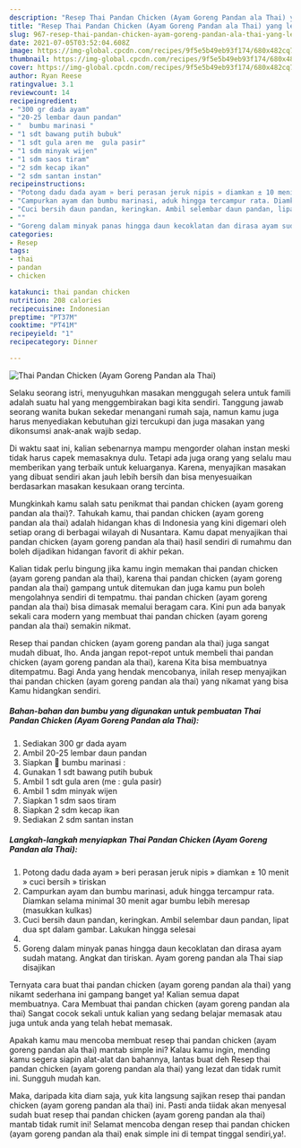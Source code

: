 ```yaml
---
description: "Resep Thai Pandan Chicken (Ayam Goreng Pandan ala Thai) yang lezat dan Mudah Dibuat"
title: "Resep Thai Pandan Chicken (Ayam Goreng Pandan ala Thai) yang lezat dan Mudah Dibuat"
slug: 967-resep-thai-pandan-chicken-ayam-goreng-pandan-ala-thai-yang-lezat-dan-mudah-dibuat
date: 2021-07-05T03:52:04.608Z
image: https://img-global.cpcdn.com/recipes/9f5e5b49eb93f174/680x482cq70/thai-pandan-chicken-ayam-goreng-pandan-ala-thai-foto-resep-utama.jpg
thumbnail: https://img-global.cpcdn.com/recipes/9f5e5b49eb93f174/680x482cq70/thai-pandan-chicken-ayam-goreng-pandan-ala-thai-foto-resep-utama.jpg
cover: https://img-global.cpcdn.com/recipes/9f5e5b49eb93f174/680x482cq70/thai-pandan-chicken-ayam-goreng-pandan-ala-thai-foto-resep-utama.jpg
author: Ryan Reese
ratingvalue: 3.1
reviewcount: 14
recipeingredient:
- "300 gr dada ayam"
- "20-25 lembar daun pandan"
- "  bumbu marinasi "
- "1 sdt bawang putih bubuk"
- "1 sdt gula aren me  gula pasir"
- "1 sdm minyak wijen"
- "1 sdm saos tiram"
- "2 sdm kecap ikan"
- "2 sdm santan instan"
recipeinstructions:
- "Potong dadu dada ayam » beri perasan jeruk nipis » diamkan ± 10 menit » cuci bersih » tiriskan"
- "Campurkan ayam dan bumbu marinasi, aduk hingga tercampur rata. Diamkan selama minimal 30 menit agar bumbu lebih meresap (masukkan kulkas)"
- "Cuci bersih daun pandan, keringkan. Ambil selembar daun pandan, lipat dua spt dalam gambar. Lakukan hingga selesai"
- ""
- "Goreng dalam minyak panas hingga daun kecoklatan dan dirasa ayam sudah matang. Angkat dan tiriskan. Ayam goreng pandan ala Thai siap disajikan"
categories:
- Resep
tags:
- thai
- pandan
- chicken

katakunci: thai pandan chicken 
nutrition: 208 calories
recipecuisine: Indonesian
preptime: "PT37M"
cooktime: "PT41M"
recipeyield: "1"
recipecategory: Dinner

---
```



![Thai Pandan Chicken (Ayam Goreng Pandan ala Thai)](https://img-global.cpcdn.com/recipes/9f5e5b49eb93f174/680x482cq70/thai-pandan-chicken-ayam-goreng-pandan-ala-thai-foto-resep-utama.jpg)

Selaku seorang istri, menyuguhkan masakan menggugah selera untuk famili adalah suatu hal yang menggembirakan bagi kita sendiri. Tanggung jawab seorang  wanita bukan sekedar menangani rumah saja, namun kamu juga harus menyediakan kebutuhan gizi tercukupi dan juga masakan yang dikonsumsi anak-anak wajib sedap.

Di waktu  saat ini, kalian sebenarnya mampu mengorder olahan instan meski tidak harus capek memasaknya dulu. Tetapi ada juga orang yang selalu mau memberikan yang terbaik untuk keluarganya. Karena, menyajikan masakan yang dibuat sendiri akan jauh lebih bersih dan bisa menyesuaikan berdasarkan masakan kesukaan orang tercinta. 



Mungkinkah kamu salah satu penikmat thai pandan chicken (ayam goreng pandan ala thai)?. Tahukah kamu, thai pandan chicken (ayam goreng pandan ala thai) adalah hidangan khas di Indonesia yang kini digemari oleh setiap orang di berbagai wilayah di Nusantara. Kamu dapat menyajikan thai pandan chicken (ayam goreng pandan ala thai) hasil sendiri di rumahmu dan boleh dijadikan hidangan favorit di akhir pekan.

Kalian tidak perlu bingung jika kamu ingin memakan thai pandan chicken (ayam goreng pandan ala thai), karena thai pandan chicken (ayam goreng pandan ala thai) gampang untuk ditemukan dan juga kamu pun boleh mengolahnya sendiri di tempatmu. thai pandan chicken (ayam goreng pandan ala thai) bisa dimasak memalui beragam cara. Kini pun ada banyak sekali cara modern yang membuat thai pandan chicken (ayam goreng pandan ala thai) semakin nikmat.

Resep thai pandan chicken (ayam goreng pandan ala thai) juga sangat mudah dibuat, lho. Anda jangan repot-repot untuk membeli thai pandan chicken (ayam goreng pandan ala thai), karena Kita bisa membuatnya ditempatmu. Bagi Anda yang hendak mencobanya, inilah resep menyajikan thai pandan chicken (ayam goreng pandan ala thai) yang nikamat yang bisa Kamu hidangkan sendiri.

<!--inarticleads1-->

##### Bahan-bahan dan bumbu yang digunakan untuk pembuatan Thai Pandan Chicken (Ayam Goreng Pandan ala Thai):

1. Sediakan 300 gr dada ayam
1. Ambil 20-25 lembar daun pandan
1. Siapkan  🥥 bumbu marinasi :
1. Gunakan 1 sdt bawang putih bubuk
1. Ambil 1 sdt gula aren (me : gula pasir)
1. Ambil 1 sdm minyak wijen
1. Siapkan 1 sdm saos tiram
1. Siapkan 2 sdm kecap ikan
1. Sediakan 2 sdm santan instan




<!--inarticleads2-->

##### Langkah-langkah menyiapkan Thai Pandan Chicken (Ayam Goreng Pandan ala Thai):

1. Potong dadu dada ayam » beri perasan jeruk nipis » diamkan ± 10 menit » cuci bersih » tiriskan
1. Campurkan ayam dan bumbu marinasi, aduk hingga tercampur rata. Diamkan selama minimal 30 menit agar bumbu lebih meresap (masukkan kulkas)
1. Cuci bersih daun pandan, keringkan. Ambil selembar daun pandan, lipat dua spt dalam gambar. Lakukan hingga selesai
1. 
1. Goreng dalam minyak panas hingga daun kecoklatan dan dirasa ayam sudah matang. Angkat dan tiriskan. Ayam goreng pandan ala Thai siap disajikan




Ternyata cara buat thai pandan chicken (ayam goreng pandan ala thai) yang nikamt sederhana ini gampang banget ya! Kalian semua dapat membuatnya. Cara Membuat thai pandan chicken (ayam goreng pandan ala thai) Sangat cocok sekali untuk kalian yang sedang belajar memasak atau juga untuk anda yang telah hebat memasak.

Apakah kamu mau mencoba membuat resep thai pandan chicken (ayam goreng pandan ala thai) mantab simple ini? Kalau kamu ingin, mending kamu segera siapin alat-alat dan bahannya, lantas buat deh Resep thai pandan chicken (ayam goreng pandan ala thai) yang lezat dan tidak rumit ini. Sungguh mudah kan. 

Maka, daripada kita diam saja, yuk kita langsung sajikan resep thai pandan chicken (ayam goreng pandan ala thai) ini. Pasti anda tiidak akan menyesal sudah buat resep thai pandan chicken (ayam goreng pandan ala thai) mantab tidak rumit ini! Selamat mencoba dengan resep thai pandan chicken (ayam goreng pandan ala thai) enak simple ini di tempat tinggal sendiri,ya!.

